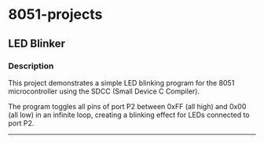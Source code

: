 # 8051-projects
## LED Blinker

### Description

This project demonstrates a simple LED blinking program for the 8051 microcontroller using the SDCC (Small Device C Compiler).

The program toggles all pins of port P2 between 0xFF (all high) and 0x00 (all low) in an infinite loop, creating a blinking effect for LEDs connected to port P2.

---
